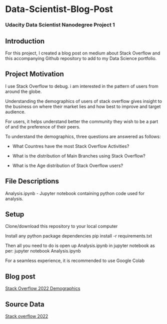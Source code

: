# Data-Scientist-Blog-Post
### Udacity Data Scientist Nanodegree Project 1

## Introduction
For this project, I created a blog post on medium about Stack Overflow and this accompanying Github repository to add to my Data Science portfolio.

## Project Motivation
I use Stack Overflow to debug. i am interested in the pattern of users from around the globe.

Understanding the demographics of users of stack overflow gives insight to the business on where their market lies and how best to improve and target audience.

For users, it helps understand better the community they wish to be a part of and the preference of their peers.

To understand the demographics, three questions are answered as follows:

* What Countres have the most Stack Overflow Activities?

* What is the distribution of Main Branches using Stack Overflow?

* What is the Age distribution of Stack Overflow users?


## File Descriptions
Analysis.ipynb - Jupyter notebook containing python code used for analysis.


## Setup
Clone/download this repository to your local computer

Install any python package dependencies pip install -r requirements.txt

Then all you need to do is open up Analysis.ipynb in jupyter notebook as per: jupyter notebook Analysis.ipynb

For a seamless experience, it is recommended to use Google Colab

## Blog post
[Stack Overflow 2022 Demographics](medium.com/@confidencevandu/stack-overflow-demographics-25d80409e094)

## Source Data
[Stack overflow 2022](https://info.stackoverflowsolutions.com/rs/719-EMH-566/images/stack-overflow-developer-survey-2022.zip)
